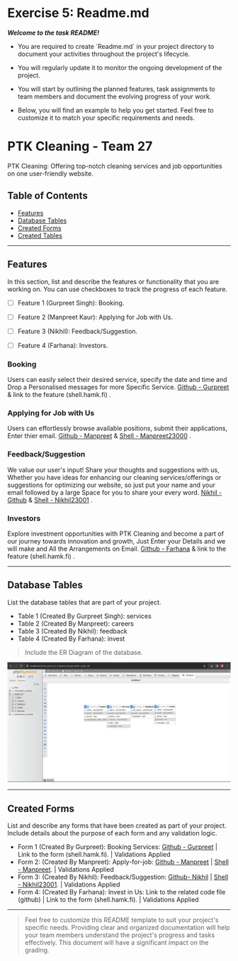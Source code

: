 # Exercise 5: Readme.md

***Welcome to the task README!***

- You are required to create ´Readme.md´ in your project directory to document your activities throughout the project's lifecycle. 
- You will regularly update it to monitor the ongoing development of the project. 

- You will start by outlining the planned features, task assignments to team members and document the evolving progress of your work. 

- Below, you will find an example to help you get started. Feel free to customize it to match your specific requirements and needs.

# PTK Cleaning - Team 27

PTK Cleaning: Offering top-notch cleaning services and job opportunities on one user-friendly website.

## Table of Contents
- [Features](#features)
- [Database Tables](#database-tables)
- [Created Forms](#created-forms)
- [Created Tables](#created-tables)

---

## Features

In this section, list and describe the features or functionality that you are working on. You can use checkboxes to track the progress of each feature.

- [ ] Feature 1 (Gurpreet Singh): Booking. 
- [ ] Feature 2 (Manpreet Kaur): Applying for Job with Us.
- [ ] Feature 3 (Nikhil): Feedback/Suggestion.
- [ ] Feature 4 (Farhana): Investors.


### Booking

Users can easily select their desired service, specify the date and time and Drop a Personalised messages for more Specific Service. [Github - Gurpreet](https://github.com/manukatnoria/Team27-WebProject/blob/main/Gurpreet-booking.php) & link to the feature (shell.hamk.fi) .

### Applying for Job with Us

Users can effortlessly browse available positions, submit their applications, Enter thier email. [Github - Manpreet](https://github.com/manukatnoria/Team27-WebProject/blob/main/Manpreet-job.php) & [Shell - Manpreet23000](http://shell.hamk.fi/~manpreet23000/Team27-WebProject/) .

### Feedback/Suggestion

We value our user's input! Share your thoughts and suggestions with us, Whether you have ideas for enhancing our cleaning services/offerings or suggestions for optimizing our website, so just put your name and your email followed by a large Space for you to share your every word. [Nikhil - Github](https://github.com/manukatnoria/Team27-WebProject/blob/main/Nikhil-feedback.php) & [Shell - Nikhil23001](http://shell.hamk.fi/~nikhil23001/Project%20work/Team27-WebProject/) .

### Investors

Explore investment opportunities with PTK Cleaning and become a part of our journey towards innovation and growth, Just Enter your Details and we will make and All the Arrangements on Email. [Github - Farhana](https://github.com/manukatnoria/Team27-WebProject/blob/main/Farhana-investor.php) & link to the feature (shell.hamk.fi) .

---

## Database Tables

List the database tables that are part of your project. 

- Table 1 (Created By Gurpreet Singh):  services
- Table 2 (Created By Manpreet): careers 
- Table 3 (Created By Nikhil): feedback
- Table 4 (Created By Farhana): invest
> Include the ER Diagram of the database.

![Databae Tables](database.png)

---

## Created Forms

List and describe any forms that have been created as part of your project. Include details about the purpose of each form and any validation logic.

- Form 1 (Created By Gurpreet): Booking Services: [Github - Gurpreet](https://github.com/manukatnoria/Team27-WebProject/blob/main/Gurpreet-booking.php) | Link to the form (shell.hamk.fi). | Validations Applied
- Form 2: (Created By Manpreet): Apply-for-job: [Github - Manpreet](https://github.com/manukatnoria/Team27-WebProject/blob/main/Manpreet-job.php) | [Shell - Manpreet](http://shell.hamk.fi/~manpreet23000/Team27-WebProject/Manpreet-job.php).  | Validations Applied
- Form 3: (Created By Nikhil): Feedback/Suggestion: [Github- Nikhil](https://github.com/manukatnoria/Team27-WebProject/blob/main/Nikhil-feedback.php) | [Shell - Nikhil23001](http://shell.hamk.fi/~nikhil23001/Project%20work/Team27-WebProject/Nikhil-feedback.php).  | Validations Applied
- Form 4: (Created By Farhana): Invest in Us: Link to the related code file (github) | Link to the form (shell.hamk.fi).  | Validations Applied

---



> Feel free to customize this README template to suit your project's specific needs. Providing clear and organized documentation will help your team members understand the project's progress and tasks effectively. This document will have a significant impact on the grading. 
